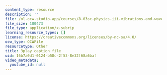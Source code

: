 ```yaml
---
content_type: resource
description: ''
file: /ol-ocw-studio-app/courses/8-03sc-physics-iii-vibrations-and-waves-fall-2016/16b7a0d10124b58c2f538e32f68a6baf_I0YACDaY-ww.srt
file_size: 100473
file_type: application/x-subrip
learning_resource_types: []
license: https://creativecommons.org/licenses/by-nc-sa/4.0/
ocw_type: OCWFile
resourcetype: Other
title: 3play caption file
uid: 16b7a0d1-0124-b58c-2f53-8e32f68a6baf
video_metadata:
  youtube_id: null
---
```

